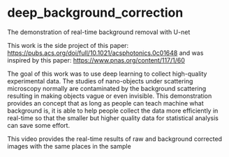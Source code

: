 # deep_background_correction
The demonstration of real-time background removal with U-net

This work is the side project of this paper: https://pubs.acs.org/doi/full/10.1021/acsphotonics.0c01648 and was inspired by this paper: https://www.pnas.org/content/117/1/60

The goal of this work was to use deep learning to collect high-quality experimental data. The studies of nano-objects under scattering microscopy normally are contaminated by the background scattering resulting in making objects vague or even invisible. This demonstration provides an concept that as long as people can teach machine what background is, it is able to help people collect the data more efficiently in real-time so that the smaller but higher quality data for statistical analysis can save some effort.

This video provides the real-time results of raw and background corrected images with the same places in the sample
